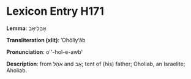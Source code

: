 # Lexicon Entry H171

**Lemma**: אׇהֳלִיאָב

**Transliteration (xlit)**: ʼOhŏlîyʼâb

**Pronunciation**: o''-hol-e-awb'

**Description**:
from אֹהֶל and אָב; tent of (his) father; Oholiab, an Israelite; Aholiab.
